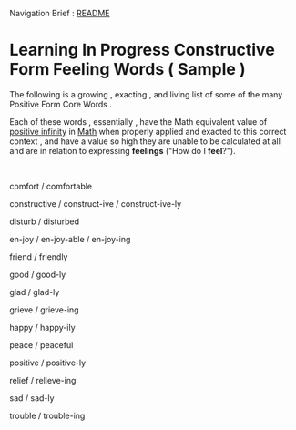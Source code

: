 Navigation Brief : [README](README.md)

# Learning In Progress Constructive Form Feeling Words ( Sample )

The following is a growing , exacting , and living list of some of the many Positive Form Core Words .

Each of these words , essentially , have the Math equivalent value of [positive infinity](https://en.wikipedia.org/wiki/Infinity) in [Math](https://en.wikipedia.org/wiki/Math) when properly applied and exacted to this correct context , and have a value so high they are unable to be calculated at all and are in relation to expressing **feelings** ("How do I **feel**?").


<br />

comfort / comfortable

constructive / construct-ive / construct-ive-ly

disturb / disturbed

en-joy / en-joy-able / en-joy-ing

friend / friendly

good / good-ly

glad / glad-ly

grieve / grieve-ing

happy / happy-ily

peace / peaceful

positive / positive-ly

relief / relieve-ing

sad / sad-ly

trouble / trouble-ing
